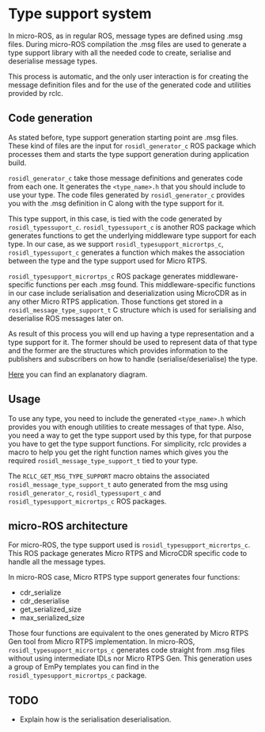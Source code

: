 # Type support system

In micro-ROS, as in regular ROS, message types are defined using .msg files.
During micro-ROS compilation the .msg files are used to  generate a type support library with all the needed code to create, serialise and deserialise message types.

This process is automatic, and the only user interaction is for creating the message definition files and for the use of the generated code and utilities provided by rclc.

## Code generation

As stated before, type support generation starting point are .msg files.
These kind of files are the input for `rosidl_generator_c` ROS package which processes them and starts the type support generation during application build.

`rosidl_generator_c` take those message definitions and generates code from each one.
It generates the `<type_name>.h` that you should include to use your type.
The code files generated by `rosidl_generator_c` provides you with the .msg definition in C along with the type support for it.

This type support, in this case, is tied with the code generated by `rosidl_typessuport_c`.
`rosidl_typessuport_c` is another ROS package which generates functions to get the underlying middleware type support for each type.
In our case, as we support `rosidl_typesupport_micrortps_c`, `rosidl_typessuport_c` generates a function which makes the association between the type and the type support used for Micro RTPS.

`rosidl_typesupport_micrortps_c` ROS package generates middleware-specific functions per each .msg found.
This middleware-specific functions in our case include serialisation and deserialization using MicroCDR as in any other Micro RTPS application.
Those functions get stored in a `rosidl_message_type_support_t` C structure which is used for serialising and deserialise ROS messages later on.

As result of this process you will end up having a type representation and a type support for it. The former should be used to represent data of that type and the former are the structures which provides information to the publishers and subscribers on how to handle (serialise/deserialise) the type.

[Here](type_support.puml) you can find an explanatory diagram.

## Usage

To use any type, you need to include the generated `<type_name>.h` which provides you with enough utilities to create messages of that type.
Also, you need a way to get the type support used by this type, for that purpose you have to get the type support functions. For simplicity, rclc provides a macro to help you get the right function names which gives you the required `rosidl_message_type_support_t` tied to your type.

The ```RCLC_GET_MSG_TYPE_SUPPORT``` macro obtains the associated `rosidl_message_type_support_t` auto generated from the msg using `rosidl_generator_c`, `rosidl_typessuport_c` and `rosidl_typesupport_micrortps_c` ROS packages.

## micro-ROS architecture

For micro-ROS, the type support used is `rosidl_typesupport_micrortps_c`.
This ROS package generates Micro RTPS and MicroCDR specific code to handle all the message types.

In micro-ROS case, Micro RTPS type support generates four functions:

- cdr_serialize
- cdr_deserialise
- get_serialized_size
- max_serialized_size

Those four functions are equivalent to the ones generated by Micro RTPS Gen tool from Micro RTPS implementation.
In micro-ROS, `rosidl_typesupport_micrortps_c` generates code straight from .msg files without using intermediate IDLs nor Micro RTPS Gen.
This generation uses a group of EmPy templates you can find in the `rosidl_typesupport_micrortps_c` package.

## TODO

- Explain how is the serialisation deserialisation.